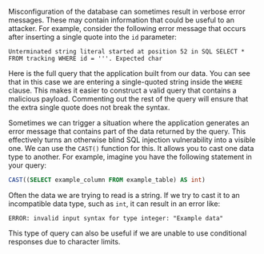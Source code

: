 Misconfiguration of the database can sometimes result in verbose error messages. These may contain information that could be useful to an attacker. For example, consider the following error message that occurs after inserting a single quote into the `id` parameter:
```ERROR
Unterminated string literal started at position 52 in SQL SELECT * FROM tracking WHERE id = '''. Expected char
```
Here is the full query that the application built from our data. You can see that in this case we are entering a single-quoted string inside the `WHERE` clause. This makes it easier to construct a valid query that contains a malicious payload. Commenting out the rest of the query will ensure that the extra single quote does not break the syntax.

Sometimes we can trigger a situation where the application generates an error message that contains part of the data returned by the query. This effectively turns an otherwise blind SQL injection vulnerability into a visible one.
We can use the `CAST()` function for this. It allows you to cast one data type to another. For example, imagine you have the following statement in your query:
```SQL
CAST((SELECT example_column FROM example_table) AS int)
```
Often the data we are trying to read is a string. If we try to cast it to an incompatible data type, such as `int`, it can result in an error like:
```ERROR
ERROR: invalid input syntax for type integer: "Example data"
```
This type of query can also be useful if we are unable to use conditional responses due to character limits.